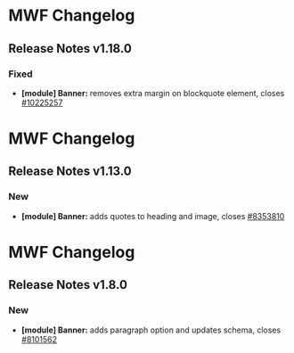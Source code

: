 # MWF Changelog
## Release Notes v1.18.0
### Fixed
* **[module] Banner:** removes extra margin on blockquote element, closes [#10225257](https://microsoft.visualstudio.com/DefaultCollection/OSGS/_workitems?id=10225257)

# MWF Changelog
## Release Notes v1.13.0
### New
* **[module] Banner:** adds quotes to heading and image, closes [#8353810](https://microsoft.visualstudio.com/DefaultCollection/OSGS/_workitems?id=8353810)

# MWF Changelog
## Release Notes v1.8.0
### New
* **[module] Banner:** adds paragraph option and updates schema, closes [#8101562](https://microsoft.visualstudio.com/DefaultCollection/OSGS/_workitems?id=8101562)

